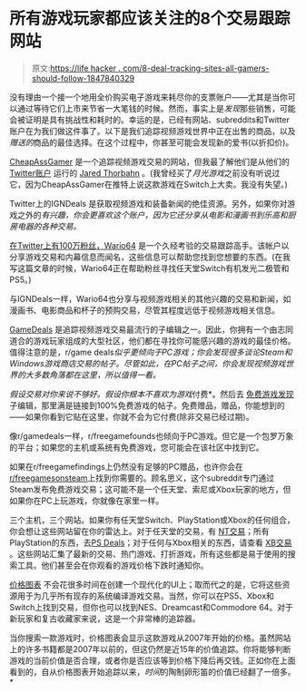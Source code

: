 # 所有游戏玩家都应该关注的8个交易跟踪网站

> 原文:[https://life hacker . com/8-deal-tracking-sites-all-gamers-should-follow-1847840329](https://lifehacker.com/8-deal-tracking-sites-all-gamers-should-follow-1847840329)

没有理由一个接一个地用全价购买电子游戏来耗尽你的支票账户——尤其是当你可以通过等待它们上市来节省一大笔钱的时候。然而，事实上是*发现*那些销售，可能会被证明是具有挑战性和耗时的。幸运的是，已经有网站、subreddits和Twitter账户在为我们做这件事了。以下是我们追踪视频游戏世界中正在出售的商品，以及*赠送的*商品的最佳选择。在这个过程中，你甚至可能会发现新的爱书(以折扣价)。

[CheapAssGamer](https://www.cheapassgamer.com) 是一个追踪视频游戏交易的网站，但我最了解他们是从他们的 [Twitter账户](https://twitter.com/videogamedeals) 运行的 [Jared Thorbahn](https://twitter.com/thorbahn3) 。(我曾经买了*月光游戏*之前没有听说过它，因为CheapAssGamer在推特上说这款游戏在Switch上大卖。我没有失望。)

Twitter上的IGNDeals 是获取视频游戏和装备新闻的绝佳资源。另外，如果你对游戏之外的*有兴趣，你会更喜欢这个账户，因为它还分享从电影和漫画书到乐高和厨房电器的各种交易。*

[在Twitter上有100万粉丝，Wario64](https://twitter.com/Wario64) 是一个久经考验的交易跟踪高手。该帐户以分享游戏交易和内幕信息而闻名，这些信息可以帮助您找到您想要的东西。(在我写这篇文章的时候，Wario64正在帮助粉丝寻找任天堂Switch有机发光二极管和PS5。)

与IGNDeals一样，Wario64也分享与视频游戏相关的其他兴趣的交易和新闻，如漫画书、电影商品和杯子的预购交易，尽管其程度远低于视频游戏相关信息。

[GameDeals](https://www.reddit.com/r/GameDeals/) 是追踪视频游戏交易最流行的子编辑之一。因此，你拥有一个由志同道合的游戏玩家组成的大型社区，他们都在寻找你可能感兴趣的游戏的最佳价格。值得注意的是，r/game deals*似乎更倾向于PC游戏；你会发现很多谈论Steam和Windows游戏商店交易的帖子。尽管如此，在PC帖子之间，你会发现视频游戏世界的大多数角落都在这里，所以值得一看。*

 *假设交易对你来说不够好。假设你根本不喜欢为游戏*付费*。然后去 [免费游戏发现](https://www.reddit.com/r/FreeGameFindings/) 子编辑，那里满是链接到100%免费游戏的帖子。免费赠品，赠品，你能想到的——如果你看到它贴在这里，你就不会为它付费(除非交易已经过期)。

像r/gamedeals一样，r/freegamefounds也倾向于PC游戏。但它是一个包罗万象的平台；如果您的主机或系统有免费游戏，您可能会在该社区中找到它。

如果在r/freegamefindings上仍然没有足够的PC赠品，也许你会在[r/freegamesonsteam](https://www.reddit.com/r/FreeGamesOnSteam/)上找到你需要的。顾名思义，这个subreddit专门通过Steam发布免费游戏交易；这可能不是一个任天堂、索尼或Xbox玩家的地方，但如果你在PC上玩游戏，你就像在家里一样。

三个主机，三个网站。如果你有任天堂Switch、PlayStation或Xbox的任何组合，你会想让这些网站留在你的雷达上。对于任天堂的交易，有 [NT交易](https://ntdeals.net/us-store)；所有PlayStation的东西，去[PS Deals](https://psdeals.net/us-store)；对于任何与Xbox相关的东西，请查看 [XB交易](https://xbdeals.net/us-store) 。这些网站汇集了最新的交易、热门游戏、打折游戏，所有这些都是易于使用的搜索工具。他们甚至会在你观看的游戏价格下跌时通知你。

[价格图表](https://www.pricecharting.com/) 不会花很多时间在创建一个现代化的UI上；取而代之的是，它将这些资源用于为几乎所有现存的系统编译游戏交易。当然，你可以在PS5、Xbox和Switch上找到交易，但你也可以找到NES、Dreamcast和Commodore 64。对于新玩家和复古收藏家来说，这是一个非常棒的追踪器。

当你搜索一款游戏时，价格图表会显示这款游戏从2007年开始的价格。虽然网站上的许多书籍都是2007年以前的，但这仍然是近15年的价值追踪。你将能够判断游戏的当前价值是否合理，或者你是否应该等到价格下降后再交钱。正如你在上面看到的，自从价格图表开始追踪以来，*时间*的陶制卵形笛的价值已经翻了一倍多。*